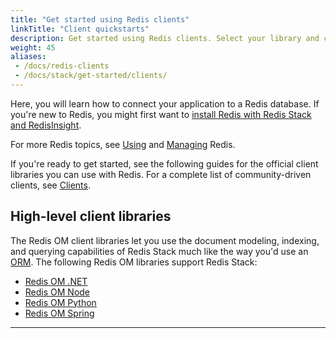 ```yaml
---
title: "Get started using Redis clients"
linkTitle: "Client quickstarts"
description: Get started using Redis clients. Select your library and connect your application to a Redis database. Then, try an example.
weight: 45
aliases:
 - /docs/redis-clients
 - /docs/stack/get-started/clients/
---
```


Here, you will learn how to connect your application to a Redis database. If you're new to Redis, you might first want to [install Redis with Redis Stack and RedisInsight](/docs/stack/get-started/install).

For more Redis topics, see [Using](/docs/manual/) and [Managing](/docs/management/) Redis.

If you're ready to get started, see the following guides for the official client libraries you can use with Redis. For a complete list of community-driven clients, see [Clients](/resources/clients/).


## High-level client libraries

The Redis OM client libraries let you use the document modeling, indexing, and querying capabilities of Redis Stack much like the way you'd use an [ORM](https://en.wikipedia.org/wiki/Object%E2%80%93relational_mapping). The following Redis OM libraries support Redis Stack:

* [Redis OM .NET](https://redis.io/docs/clients/om-clients/stack-dotnet/)
* [Redis OM Node](https://redis.io/docs/clients/om-clients/stack-node/)
* [Redis OM Python](https://redis.io/docs/clients/om-clients/stack-python/)
* [Redis OM Spring](https://redis.io/docs/clients/om-clients/stack-spring/)

<hr>
